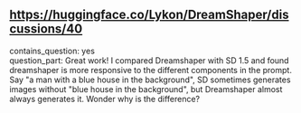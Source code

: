 ## https://huggingface.co/Lykon/DreamShaper/discussions/40

contains_question: yes  
question_part: Great work! I compared Dreamshaper with SD 1.5 and found dreamshaper is more responsive to the different components in the prompt. Say "a man with a blue house in the background", SD sometimes generates images without "blue house in the background", but Dreamshaper almost always generates it. Wonder why is the difference?